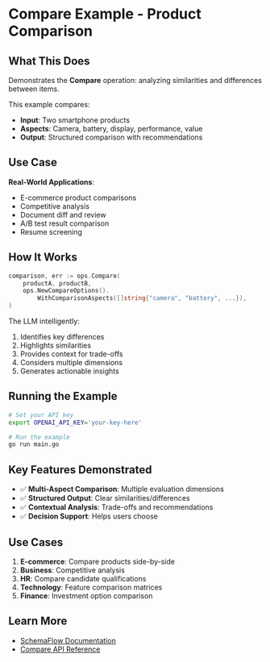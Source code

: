 # Compare Example - Product Comparison

## What This Does

Demonstrates the **Compare** operation: analyzing similarities and differences between items.

This example compares:
- **Input**: Two smartphone products
- **Aspects**: Camera, battery, display, performance, value
- **Output**: Structured comparison with recommendations

## Use Case

**Real-World Applications**:
- E-commerce product comparisons
- Competitive analysis
- Document diff and review
- A/B test result comparison
- Resume screening

## How It Works

```go
comparison, err := ops.Compare(
    productA, productB,
    ops.NewCompareOptions().
        WithComparisonAspects([]string{"camera", "battery", ...}),
)
```

The LLM intelligently:
1. Identifies key differences
2. Highlights similarities
3. Provides context for trade-offs
4. Considers multiple dimensions
5. Generates actionable insights

## Running the Example

```bash
# Set your API key
export OPENAI_API_KEY='your-key-here'

# Run the example
go run main.go
```

## Key Features Demonstrated

- ✅ **Multi-Aspect Comparison**: Multiple evaluation dimensions
- ✅ **Structured Output**: Clear similarities/differences
- ✅ **Contextual Analysis**: Trade-offs and recommendations
- ✅ **Decision Support**: Helps users choose

## Use Cases

1. **E-commerce**: Compare products side-by-side
2. **Business**: Competitive analysis
3. **HR**: Compare candidate qualifications
4. **Technology**: Feature comparison matrices
5. **Finance**: Investment option comparison

## Learn More

- [SchemaFlow Documentation](../../README.md)
- [Compare API Reference](../../docs/reference/API.md#compare)
